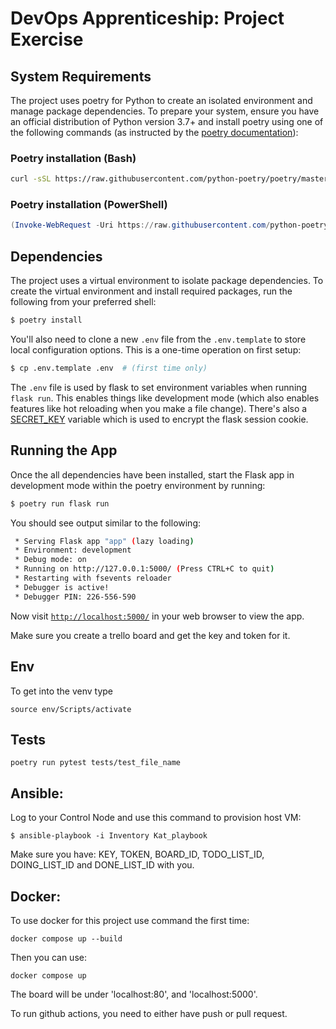 # DevOps Apprenticeship: Project Exercise

## System Requirements

The project uses poetry for Python to create an isolated environment and manage package dependencies. To prepare your system, ensure you have an official distribution of Python version 3.7+ and install poetry using one of the following commands (as instructed by the [poetry documentation](https://python-poetry.org/docs/#system-requirements)):

### Poetry installation (Bash)

```bash
curl -sSL https://raw.githubusercontent.com/python-poetry/poetry/master/get-poetry.py | python
```

### Poetry installation (PowerShell)

```powershell
(Invoke-WebRequest -Uri https://raw.githubusercontent.com/python-poetry/poetry/master/get-poetry.py -UseBasicParsing).Content | python
```

## Dependencies

The project uses a virtual environment to isolate package dependencies. To create the virtual environment and install required packages, run the following from your preferred shell:

```bash
$ poetry install
```

You'll also need to clone a new `.env` file from the `.env.template` to store local configuration options. This is a one-time operation on first setup:

```bash
$ cp .env.template .env  # (first time only)
```

The `.env` file is used by flask to set environment variables when running `flask run`. This enables things like development mode (which also enables features like hot reloading when you make a file change). There's also a [SECRET_KEY](https://flask.palletsprojects.com/en/1.1.x/config/#SECRET_KEY) variable which is used to encrypt the flask session cookie.

## Running the App

Once the all dependencies have been installed, start the Flask app in development mode within the poetry environment by running:
```bash
$ poetry run flask run
```

You should see output similar to the following:
```bash
 * Serving Flask app "app" (lazy loading)
 * Environment: development
 * Debug mode: on
 * Running on http://127.0.0.1:5000/ (Press CTRL+C to quit)
 * Restarting with fsevents reloader
 * Debugger is active!
 * Debugger PIN: 226-556-590
```
Now visit [`http://localhost:5000/`](http://localhost:5000/) in your web browser to view the app.


Make sure you create a trello board and get the key and token for it.

## Env

To get into the venv type
```
source env/Scripts/activate
```

## Tests

```
poetry run pytest tests/test_file_name
```

## Ansible:
Log to your Control Node and use this command to provision host VM:
```
$ ansible-playbook -i Inventory Kat_playbook
```
Make sure you have: KEY, TOKEN, BOARD_ID, TODO_LIST_ID, DOING_LIST_ID and DONE_LIST_ID with you.


## Docker:
To use docker for this project use command the first time:
```
docker compose up --build
```
Then you can use:
```
docker compose up
```
The board will be under 'localhost:80', and 'localhost:5000'.

To run github actions, you need to either have push or pull request.